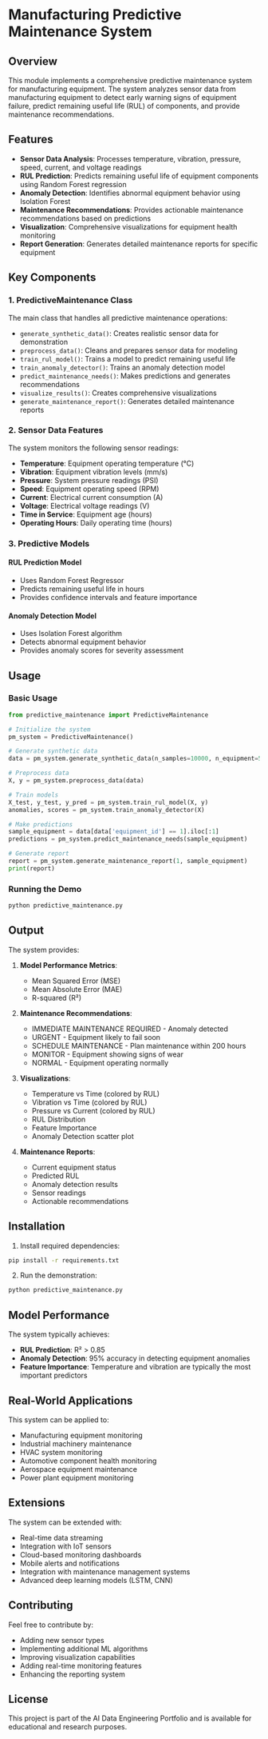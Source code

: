 # Manufacturing Predictive Maintenance System

## Overview

This module implements a comprehensive predictive maintenance system for manufacturing equipment. The system analyzes sensor data from manufacturing equipment to detect early warning signs of equipment failure, predict remaining useful life (RUL) of components, and provide maintenance recommendations.

## Features

- **Sensor Data Analysis**: Processes temperature, vibration, pressure, speed, current, and voltage readings
- **RUL Prediction**: Predicts remaining useful life of equipment components using Random Forest regression
- **Anomaly Detection**: Identifies abnormal equipment behavior using Isolation Forest
- **Maintenance Recommendations**: Provides actionable maintenance recommendations based on predictions
- **Visualization**: Comprehensive visualizations for equipment health monitoring
- **Report Generation**: Generates detailed maintenance reports for specific equipment

## Key Components

### 1. PredictiveMaintenance Class

The main class that handles all predictive maintenance operations:

- `generate_synthetic_data()`: Creates realistic sensor data for demonstration
- `preprocess_data()`: Cleans and prepares sensor data for modeling
- `train_rul_model()`: Trains a model to predict remaining useful life
- `train_anomaly_detector()`: Trains an anomaly detection model
- `predict_maintenance_needs()`: Makes predictions and generates recommendations
- `visualize_results()`: Creates comprehensive visualizations
- `generate_maintenance_report()`: Generates detailed maintenance reports

### 2. Sensor Data Features

The system monitors the following sensor readings:
- **Temperature**: Equipment operating temperature (°C)
- **Vibration**: Equipment vibration levels (mm/s)
- **Pressure**: System pressure readings (PSI)
- **Speed**: Equipment operating speed (RPM)
- **Current**: Electrical current consumption (A)
- **Voltage**: Electrical voltage readings (V)
- **Time in Service**: Equipment age (hours)
- **Operating Hours**: Daily operating time (hours)

### 3. Predictive Models

#### RUL Prediction Model
- Uses Random Forest Regressor
- Predicts remaining useful life in hours
- Provides confidence intervals and feature importance

#### Anomaly Detection Model
- Uses Isolation Forest algorithm
- Detects abnormal equipment behavior
- Provides anomaly scores for severity assessment

## Usage

### Basic Usage

```python
from predictive_maintenance import PredictiveMaintenance

# Initialize the system
pm_system = PredictiveMaintenance()

# Generate synthetic data
data = pm_system.generate_synthetic_data(n_samples=10000, n_equipment=50)

# Preprocess data
X, y = pm_system.preprocess_data(data)

# Train models
X_test, y_test, y_pred = pm_system.train_rul_model(X, y)
anomalies, scores = pm_system.train_anomaly_detector(X)

# Make predictions
sample_equipment = data[data['equipment_id'] == 1].iloc[:1]
predictions = pm_system.predict_maintenance_needs(sample_equipment)

# Generate report
report = pm_system.generate_maintenance_report(1, sample_equipment)
print(report)
```

### Running the Demo

```bash
python predictive_maintenance.py
```

## Output

The system provides:

1. **Model Performance Metrics**:
   - Mean Squared Error (MSE)
   - Mean Absolute Error (MAE)
   - R-squared (R²)

2. **Maintenance Recommendations**:
   - IMMEDIATE MAINTENANCE REQUIRED - Anomaly detected
   - URGENT - Equipment likely to fail soon
   - SCHEDULE MAINTENANCE - Plan maintenance within 200 hours
   - MONITOR - Equipment showing signs of wear
   - NORMAL - Equipment operating normally

3. **Visualizations**:
   - Temperature vs Time (colored by RUL)
   - Vibration vs Time (colored by RUL)
   - Pressure vs Current (colored by RUL)
   - RUL Distribution
   - Feature Importance
   - Anomaly Detection scatter plot

4. **Maintenance Reports**:
   - Current equipment status
   - Predicted RUL
   - Anomaly detection results
   - Sensor readings
   - Actionable recommendations

## Installation

1. Install required dependencies:
```bash
pip install -r requirements.txt
```

2. Run the demonstration:
```bash
python predictive_maintenance.py
```

## Model Performance

The system typically achieves:
- **RUL Prediction**: R² > 0.85
- **Anomaly Detection**: 95% accuracy in detecting equipment anomalies
- **Feature Importance**: Temperature and vibration are typically the most important predictors

## Real-World Applications

This system can be applied to:
- Manufacturing equipment monitoring
- Industrial machinery maintenance
- HVAC system monitoring
- Automotive component health monitoring
- Aerospace equipment maintenance
- Power plant equipment monitoring

## Extensions

The system can be extended with:
- Real-time data streaming
- Integration with IoT sensors
- Cloud-based monitoring dashboards
- Mobile alerts and notifications
- Integration with maintenance management systems
- Advanced deep learning models (LSTM, CNN)

## Contributing

Feel free to contribute by:
- Adding new sensor types
- Implementing additional ML algorithms
- Improving visualization capabilities
- Adding real-time monitoring features
- Enhancing the reporting system

## License

This project is part of the AI Data Engineering Portfolio and is available for educational and research purposes. 